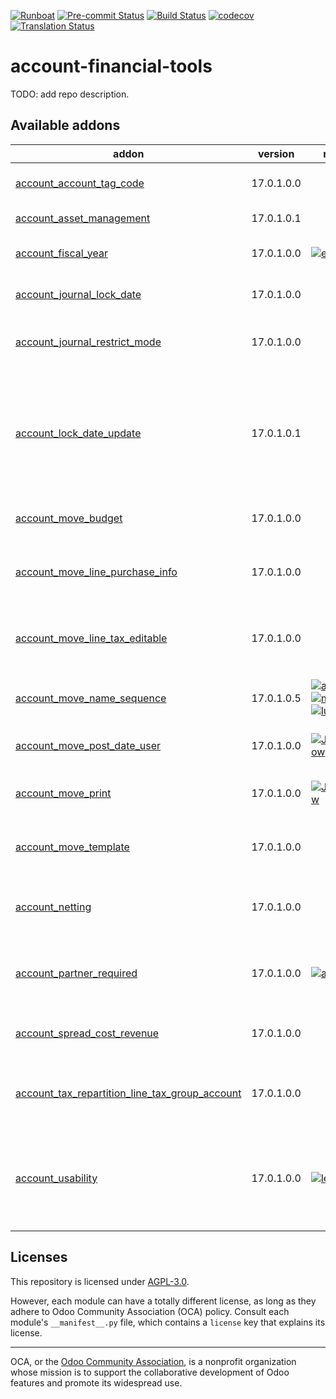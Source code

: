 
[![Runboat](https://img.shields.io/badge/runboat-Try%20me-875A7B.png)](https://runboat.odoo-community.org/builds?repo=OCA/account-financial-tools&target_branch=17.0)
[![Pre-commit Status](https://github.com/OCA/account-financial-tools/actions/workflows/pre-commit.yml/badge.svg?branch=17.0)](https://github.com/OCA/account-financial-tools/actions/workflows/pre-commit.yml?query=branch%3A17.0)
[![Build Status](https://github.com/OCA/account-financial-tools/actions/workflows/test.yml/badge.svg?branch=17.0)](https://github.com/OCA/account-financial-tools/actions/workflows/test.yml?query=branch%3A17.0)
[![codecov](https://codecov.io/gh/OCA/account-financial-tools/branch/17.0/graph/badge.svg)](https://codecov.io/gh/OCA/account-financial-tools)
[![Translation Status](https://translation.odoo-community.org/widgets/account-financial-tools-17-0/-/svg-badge.svg)](https://translation.odoo-community.org/engage/account-financial-tools-17-0/?utm_source=widget)

<!-- /!\ do not modify above this line -->

# account-financial-tools

TODO: add repo description.

<!-- /!\ do not modify below this line -->

<!-- prettier-ignore-start -->

[//]: # (addons)

Available addons
----------------
addon | version | maintainers | summary
--- | --- | --- | ---
[account_account_tag_code](account_account_tag_code/) | 17.0.1.0.0 |  | Add a code field to the accounts tags
[account_asset_management](account_asset_management/) | 17.0.1.0.1 |  | Assets Management
[account_fiscal_year](account_fiscal_year/) | 17.0.1.0.0 | [![eLBati](https://github.com/eLBati.png?size=30px)](https://github.com/eLBati) | Create Account Fiscal Year
[account_journal_lock_date](account_journal_lock_date/) | 17.0.1.0.0 |  | Lock each journal independently
[account_journal_restrict_mode](account_journal_restrict_mode/) | 17.0.1.0.0 |  | Lock All Posted Entries of Journals.
[account_lock_date_update](account_lock_date_update/) | 17.0.1.0.1 |  | Allow an Account adviser to update locking date without having access to all technical settings
[account_move_budget](account_move_budget/) | 17.0.1.0.0 |  | Create Accounting Budgets
[account_move_line_purchase_info](account_move_line_purchase_info/) | 17.0.1.0.0 |  | Introduces the purchase order line to the journal items
[account_move_line_tax_editable](account_move_line_tax_editable/) | 17.0.1.0.0 |  | Allows to edit taxes on non-posted account move lines
[account_move_name_sequence](account_move_name_sequence/) | 17.0.1.0.5 | [![alexis-via](https://github.com/alexis-via.png?size=30px)](https://github.com/alexis-via) [![moylop260](https://github.com/moylop260.png?size=30px)](https://github.com/moylop260) [![luisg123v](https://github.com/luisg123v.png?size=30px)](https://github.com/luisg123v) | Generate journal entry number from sequence
[account_move_post_date_user](account_move_post_date_user/) | 17.0.1.0.0 | [![JordiMForgeFlow](https://github.com/JordiMForgeFlow.png?size=30px)](https://github.com/JordiMForgeFlow) | Trace journal entry posting date and user.
[account_move_print](account_move_print/) | 17.0.1.0.0 | [![JordiBForgeFlow](https://github.com/JordiBForgeFlow.png?size=30px)](https://github.com/JordiBForgeFlow) | Adds the option to print Journal Entries
[account_move_template](account_move_template/) | 17.0.1.0.0 |  | Templates for recurring Journal Entries
[account_netting](account_netting/) | 17.0.1.0.0 |  | Compensate AR/AP accounts from the same partner
[account_partner_required](account_partner_required/) | 17.0.1.0.0 | [![alexis-via](https://github.com/alexis-via.png?size=30px)](https://github.com/alexis-via) | Adds an option 'partner policy' on accounts
[account_spread_cost_revenue](account_spread_cost_revenue/) | 17.0.1.0.0 |  | Spread costs and revenues over a custom period
[account_tax_repartition_line_tax_group_account](account_tax_repartition_line_tax_group_account/) | 17.0.1.0.0 |  | Set a default account from tax group to tax repartition lines
[account_usability](account_usability/) | 17.0.1.0.0 | [![legalsylvain](https://github.com/legalsylvain.png?size=30px)](https://github.com/legalsylvain) | Adds missing menu entries for Account module and adds the option to enable Saxon Accounting

[//]: # (end addons)

<!-- prettier-ignore-end -->

## Licenses

This repository is licensed under [AGPL-3.0](LICENSE).

However, each module can have a totally different license, as long as they adhere to Odoo Community Association (OCA)
policy. Consult each module's `__manifest__.py` file, which contains a `license` key
that explains its license.

----
OCA, or the [Odoo Community Association](http://odoo-community.org/), is a nonprofit
organization whose mission is to support the collaborative development of Odoo features
and promote its widespread use.
